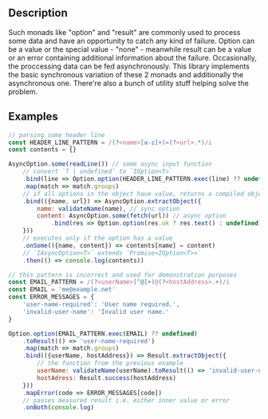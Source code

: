 ## Description

Such monads like "option" and "result" are commonly used to process some data and have an opportunity to catch any kind of failure. Option can be a value or the special value - "none" - meanwhile result can be a value or an error containing additional information about the failure. Occasionally, the proccessing data can be fed asynchronously. This library implements the basic synchronous variation of these 2 monads and additionally the asynchronous one. There're also a bunch of utility stuff helping solve the problem.

## Examples

```javascript
// parsing some header line
const HEADER_LINE_PATTERN = /(?<name>[a-z]+)=(?<url>.*)/i
const contents = {}

AsyncOption.some(readLine()) // some async input function
    // convert `T | undefined` to `IOption<T>`
    .bind(line => Option.option(HEADER_LINE_PATTERN.exec(line) ?? undefined))
    .map(match => match.groups)
    // if all options in the object have value, returns a compiled object of their values
    .bind(({name, url}) => AsyncOption.extractObject({
        name: validateName(name), // sync option
        content: AsyncOption.some(fetch(url)) // async option
            .bind(res => Option.option(res.ok ? res.text() : undefined))
    }))
    // executes only if the option has a value
    .onSome(({name, content}) => contents[name] = content)
    // `IAsyncOption<T>` extends `Promise<IOption<T>>`
    .then(() => console.log(contents))
```

```javascript
// this pattern is incorrect and used for demonstration purposes
const EMAIL_PATTERN = /(?<userName>[^@]+)@(?<hostAddress>.+)/i
const EMAIL = 'me@example.net'
const ERROR_MESSAGES = {
    'user-name-required': 'User name required.',
    'invalid-user-name': 'Invalid user name.'
}

Option.option(EMAIL_PATTERN.exec(EMAIL) ?? undefined)
    .toResult(() => 'user-name-required')
    .map(match => match.groups)
    .bind(({userName, hostAddress}) => Result.extractObject({
        // the function from the previous example
        userName: validateName(userName).toResult(() => 'invalid-user-name')
        hostAdress: Result.success(hostAddress)
    }))
    .mapError(code => ERROR_MESSAGES[code])
    // passes measured result i.e. either inner value or error
    .onBoth(console.log)
```